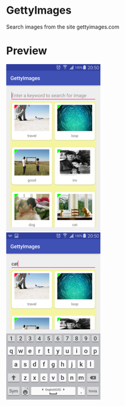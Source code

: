 # GettyImages
Search images from the site gettyimages.com
# Preview
<img src="https://github.com/Shevatro/GettyImages/blob/master/Screenshot_2017-11-03-20-50-48.png" height="450px"/>
<img src="https://github.com/Shevatro/GettyImages/blob/master/Screenshot_2017-11-03-20-50-58.png" height="450px"/>
